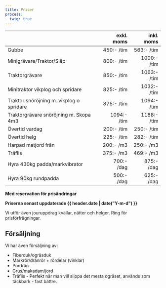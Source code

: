 ```yaml
---
title: Priser
process:
  twig: true
---
```

|   | exkl. moms | inkl. moms |
| - | ------:| -----------:|
| Gubbe | 450:- /tim | 563:- /tim |
| Minigrävare/Traktor/Släp | 800:- /tim | 1000:- /tim |
| Traktorgrävare | 850:- /tim | 1063:- /tim |
| Minitraktor vikplog och spridare | 825:- /tim | 1032:- /tim |
| Traktor snöröjning m. vikplog o spridare | 875:- /tim | 1094:- /tim |
| Traktorgrävare snöröjning m. Skopa 4m3 | 1094:- /tim | 1188:- /tim |
| Övertid vardag | 200:- /tim | 250:- /tim |
| Övertid helg | 225:- /tim | 282:- /tim |
| Harpad matjord från | 200:- /m3 |  250:- /m3 |
| Träflis | 375:- /m3 | 469:- /m3 |
| Hyra 430kg padda/markvibrator | 700:- /dag | 875:- /dag |
| Hyra 90kg rundpadda | 500:- /dag | 625:- /dag |

**Med reservation för prisändringar**

**Priserna senast uppdaterade {{ header.date | date("Y-m-d") }}**

Vi utför även jouruppdrag kvällar, nätter och helger. Ring för prisförfrågningar.
## Försäljning

Vi har även försäljning av:

- Fiberduk/ogräsduk
- Markrör/dränrör + rördelar (vinklar)
- Pordrän
- Grus/makadam/jord
- Träflis - Perfekt när man vill slippa det mesta ogräset, används som täckbark - fast bättre.